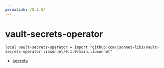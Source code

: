 ```yaml
---
permalink: /0.1.0/
---
```


# vault-secrets-operator

```jsonnet
local vault-secrets-operator = import "github.com/jsonnet-libs/vault-secrets-operator-libsonnet/0.1.0/main.libsonnet"
```



* [secrets](secrets/index.md)